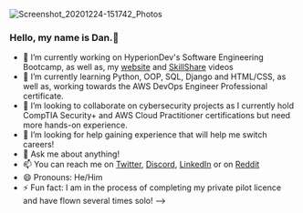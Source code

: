 ![Screenshot_20201224-151742_Photos](https://user-images.githubusercontent.com/89726635/211514567-fc082e5b-f035-4a79-97b3-19ed84d2d34a.jpg)
### Hello, my name is Dan.👋 

- 🔭 I’m currently working on HyperionDev's Software Engineering Bootcamp, as well as, my [website](https://varnasse.co.uk/) and [SkillShare](https://www.skillshare.com/en/user/varnasse) videos
- 🌱 I’m currently learning Python, OOP, SQL, Django and HTML/CSS, as well as, working towards the AWS DevOps Engineer Professional certificate.
- 👯 I’m looking to collaborate on cybersecurity projects as I currently hold CompTIA Security+ and AWS Cloud Practitioner certifications but need more hands-on experience.
- 🤔 I’m looking for help gaining experience that will help me switch careers!
- 💬 Ask me about anything!
- 📫 You can reach me on [Twitter](https://twitter.com/Varnasse), [Discord](https://discord.com/channels/@me), [LinkedIn](https://www.linkedin.com/in/danjnelson95/) or on [Reddit](https://www.reddit.com/user/varnass3) 
- 😄 Pronouns: He/Him
- ⚡ Fun fact: I am in the process of completing my private pilot licence and have flown several times solo!
-->

